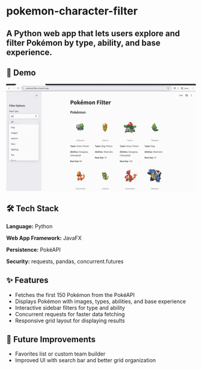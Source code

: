 # pokemon-character-filter
A Python web app that lets users explore and filter Pokémon by type, ability, and base experience.
---

## 🎥 Demo
![App Demo](pokemonfilterdemo.gif)

## 🛠️ Tech Stack
**Language:** Python

**Web App Framework:** JavaFX

**Persistence:** PokéAPI

**Security:** requests, pandas, concurrent.futures

## ✨ Features
- Fetches the first 150 Pokémon from the PokéAPI
- Displays Pokémon with images, types, abilities, and base experience
- Interactive sidebar filters for type and ability
- Concurrent requests for faster data fetching
- Responsive grid layout for displaying results

## 🔮 Future Improvements
- Favorites list or custom team builder
- Improved UI with search bar and better grid organization
